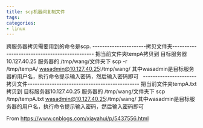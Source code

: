 ```yaml
---
title: scp机器间复制文件
tags:
categories:
- linux
---
```

跨服务器拷贝需要用到的命令是scp.
----------------------拷贝文件夹----------------------------------------------
把当前文件夹tempA拷贝到 目标服务器10.127.40.25 服务器的 /tmp/wang/文件夹下
scp -r /tmp/tempA/ wasadmin@10.127.40.25:/tmp/wang/
其中wasadmin是目标服务器的用户名，执行命令提示输入密码，然后输入密码即可
 
----------------------拷贝文件----------------------------------------------
把当前文件夹tempA.txt拷贝到 目标服务器10.127.40.25 服务器的 /tmp/wang/文件夹下
scp  /tmp/tempA.txt wasadmin@10.127.40.25:/tmp/wang/
其中wasadmin是目标服务器的用户名，执行命令提示输入密码，然后输入密码即可

From <https://www.cnblogs.com/xiayahui/p/5437556.html> 


